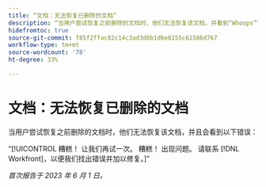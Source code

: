 ```yaml
---
title: “文档：无法恢复已删除的文档”
description: “当用户尝试恢复之前删除的文档时，他们无法恢复该文档，并看到“Whoops”错误。”
hidefromtoc: true
source-git-commit: f85f2ffac82c14c3ad3d6b1d6e8155c61586d767
workflow-type: tm+mt
source-wordcount: '78'
ht-degree: 33%

---
```



# 文档：无法恢复已删除的文档

<!-- On WF and WFP TOCs-->

当用户尝试恢复之前删除的文档时，他们无法恢复该文档，并且会看到以下错误：

“[!UICONTROL 糟糕！ 让我们再试一次。 糟糕！ 出现问题。 请联系 [!DNL Workfront]，以便我们找出错误并加以修复。]”

_首次报告于 2023 年 6 月 1 日。_

